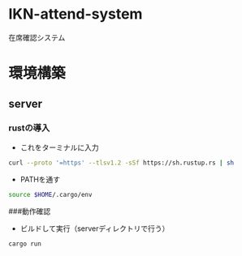 # IKN-attend-system
在席確認システム

# 環境構築
## server
### rustの導入

- これをターミナルに入力

```bash
curl --proto '=https' --tlsv1.2 -sSf https://sh.rustup.rs | sh
```

- PATHを通す
```bash
source $HOME/.cargo/env
```

###動作確認

- ビルドして実行（serverディレクトリで行う）

```bash
cargo run
```

